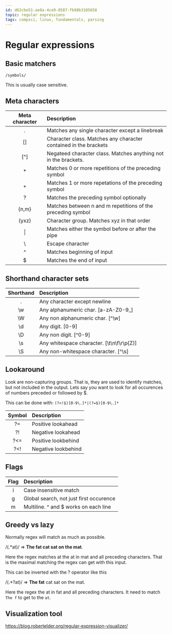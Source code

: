 ```yaml
---
id: d62cbe51-ae8a-4ce9-8587-fb98b3105658
topic: regular expressions
tags: compsci, linux, fundamentals, parsing
---
```


# Regular expressions

## Basic matchers

`/symbols/`

This is usually case sensitive.

## Meta characters

| Meta character            | Description
| :-----------------------: |:------------------------------------------------------------------|
| .                         | Matches any single character except a linebreak                   |
| []                        | Character class. Matches any character contained in the brackets  |
| [^]                       | Negateed character class. Matches anything not in the brackets.   |
| *                         | Matches 0 or more repetitions of the preceding symbol             |
| +                         | Matches 1 or more repetations of the preceding symbol             |
| ?                         | Matches the preceding symbol optionally                           |
| {n,m}                     | Matches between n and m repetitions of the preceding symbol       |
| (yxz)                     | Character group. Matches xyz in that order                        |
| \|                        | Matches either the symbol before or after the pipe                |
| \                         | Escape character                                                  |
| ^                         | Matches beginning of input                                        |
| $                         | Matches the end of input                                          |

## Shorthand character sets

| Shorthand                 | Description                                                       |
| :-----------------------: | :-----------------------------------------------------------------|
| .                         | Any character except newline                                      |
| \w                        | Any alphanumeric char. [a-zA-Z0-9_]                               |
| \W                        | Any non alphanumeric char. [^\w]                                  |
| \d                        | Any digit. [0-9]                                                  |
| \D                        | Any non digit. [^0-9]                                             |
| \s                        | Any whitespace character. [\t\n\f\r\p{Z}]                         |
| \S                        | Any non-whitespace character. [^\s]                               |


## Lookaround

Look are non-capturing groups. That is, they are used to identify matches, but not included in the output.
Lets say you want to look for all occurences of numbers preceded or followed by $.

This can be done with: `(?<!$)[0-9\.]*|(?=$)[0-9\.]*`

| Symbol                    | Description                                                       |
| :-----------------------: | :-----------------------------------------------------------------|
| ?=                        | Positive lookahead                                                |
| ?!                        | Negative lookahead                                                |
| ?<=                       | Positive lookbehind                                               |
| ?<!                       | Negative lookbehind                                               |


## Flags

| Flag                      | Description                                                       |
| :-----------------------: | :---------------------------------------------------------------- |
| i                         | Case insensitive match                                            |
| g                         | Global search, not just first occurence                           |
| m                         | Multiline. ^ and $ works on each line                             |



## Greedy vs lazy

Normally regex will match as much as possible.

/(.*at)/ => <b>The fat cat sat on the mat</b>.

Here the regex matches at the at in mat and all preceding characters. 
That is the maximal matching the regex can get with this input.

This can be inverted with the ? operator like this

/(.*?at)/ => <b>The fat</b> cat sat on the mat.

Here the regex the at in fat and all preceding characters. It need to match `The f` to get to the `at`.

## Visualization tool
https://blog.robertelder.org/regular-expression-visualizer/
